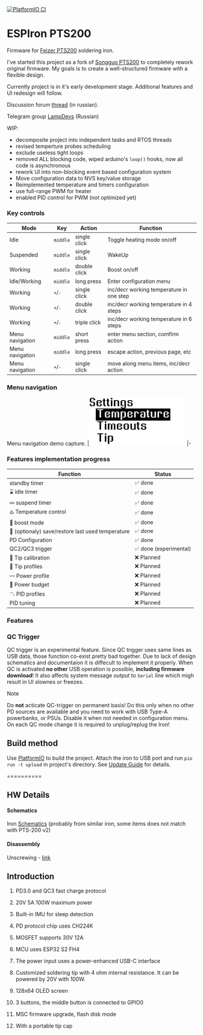[![PlatformIO CI](https://github.com/vortigont/ESPIron-PTS200/actions/workflows/pio_build.yml/badge.svg)](https://github.com/vortigont/ESPIron-PTS200/actions/workflows/pio_build.yml)

# ESPIron PTS200

Firmware for [Feizer PTS200](https://www.aliexpress.com/store/1102411999) soldering iron.

I've started this project as a fork of [Songguo PTS200](https://github.com/Eddddddddy/Songguo-PTS200) to completely rework original firmware.
My goals is to create a well-structured firmware with a flexible design.

Currently project is in it's early development stage. Additional features and UI redesign will follow.

Discussion forum [thread](https://community.alexgyver.ru/threads/proshivka-dlja-pajalnika-feizer-pts200-v2-esp32.9930/) (in russian).

Telegram group [LampDevs](https://t.me/LampDevs) (Russian)

WIP:
 - decomposite project into independent tasks and RTOS threads
 - revised temperture probes scheduling
 - exclude useless tight loops
 - removed ALL blocking code, wiped arduino's `loop()` hooks, now all code is asynchronous
 - rework UI into non-blocking event based configuration system
 - Move configuration data to NVS key/value storage
 - Reimplemented temperature and timers configuration
 - use full-range PWM for heater
 - enabled PID control for PWM (not optimized yet)


### Key controls
| Mode | Key | Action | Function |
|-|-|-|-|
| Idle | `middle` | single click | Toggle heating mode on/off |
| Suspended | `middle` | single click | WakeUp |
| Working | `middle` | double click | Boost on/off |
| Idle/Working | `middle` | long press | Enter configuration menu |
| Working | `+`/`-` | single click | inc/decr working temperature in one step |
| Working | `+`/`-` | double click | inc/decr working temperature in 4 steps |
| Working | `+`/`-` | triple click | inc/decr working temperature in 6 steps |
| Menu navigation | `middle` | short press | enter menu section, comfirm action |
| Menu navigation | `middle` | long press | escape action, previous page, etc |
| Menu navigation | `+`/`-` | single click | move along menu items, inc/decr action  |



### Menu navigation

<!-- https://stackoverflow.com/questions/37349314/is-it-possible-to-add-border-to-image-in-github-markdown -->
Menu navigation demo capture.
|<img src="pics/menu_demo01.png?raw=true" alt="Menu demo" />
|-


### Features implementation progress
<!-- https://gist.github.com/rxaviers/7360908 -->
| Function | Status |
|-|-|
| standby timer | :white_check_mark: done |
| :hourglass: idle timer | :white_check_mark: done |
| :zzz: suspend timer | :white_check_mark: done |
| :hotsprings: Temperature control | :white_check_mark: done |
| :rocket: boost mode | :white_check_mark: done |
| :floppy_disk: (optionaly) save/restore last used temperature | :white_check_mark: done |
| PD Configuration | :white_check_mark: done |
| QC2/QC3 trigger | :white_check_mark: done (experimental) |
| :straight_ruler: Tip calibration | :x: Planned |
| :memo: Tip profiles | :x: Planned |
| :wavy_dash: Power profile | :x: Planned |
| :electric_plug: Power budget | :x: Planned |
| :part_alternation_mark: PID profiles | :x: Planned |
| PID tuning | :x: Planned |


### Features

### QC Trigger
QC trigger is an experimental feature. Since QC trigger uses same lines as USB data, those function co-exist pretty bad together. Due to lack of design schematics and documentaion it is diffecult to implement it properly. When QC is activated __no other__ USB operation is possible, __including firmware download__! It also affects system message output to `Serial` line which migh result in UI slownes or freezes.

> [!NOTE]
> Do **not** acticate QC-trigger on permanent basis! Do this only when no other PD sources are available and you need to work with USB Type-A powerbanks, or PSUs. Disable it when not needed in configuration menu. On each QC mode change it is required to unplug/replug the Iron!


<!-- 构建方法 -->
## Build method
Use [PlatformIO](https://platformio.org/) to build the project.
Attach the iron to USB port and run `pio run -t upload` in project's directory. See [Update Guide](/docs/update_guide.md) for details.


==========
## HW Details


#### Schematics
Iron [Schematics](/docs/PTS200_Schematic_2022-07-10.pdf) (probably from similar iron, some items does not match with PTS-200 v2)

#### Disassembly

Unscrewing - [link](https://github.com/Eddddddddy/Songguo-PTS200/issues/22)



## Introduction
1. PD3.0 and QC3 fast charge protocol

2. 20V 5A 100W maximum power
<!-- 内置IMU，用于休眠检测 -->
3. Built-in IMU for sleep detection
<!-- PD协议芯片使用CH224K -->
4. PD protocol chip uses CH224K
<!-- MOSFET支持30V 12A -->
5. MOSFET supports 30V 12A
<!-- MCU使用ESP32 S2 FH4 -->
6. MCU uses ESP32 S2 FH4
<!-- 电源输入使用功率加强的USB-C接口 -->
7. The power input uses a power-enhanced USB-C interface
<!-- 定制的4欧姆内阻的烙铁头 -->
8. Customized soldering tip with 4 ohm internal resistance. It can be powered by 20V with 100W.
<!-- 128x64 OLED screen -->
9. 128x64 OLED screen
<!-- 3个按键，中间的按键与GPIO0相连 -->
10. 3 buttons, the middle button is connected to GPIO0
<!-- MSC 模式的固件升级，闪存盘模式 -->
11. MSC firmware upgrade, flash disk mode
<!-- 带有便携式的尖端保护盖 -->
12. With a portable tip cap

